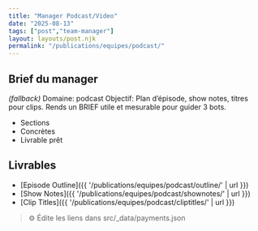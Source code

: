 ```yaml
---
title: "Manager Podcast/Video"
date: "2025-08-13"
tags: ["post","team-manager"]
layout: layouts/post.njk
permalink: "/publications/equipes/podcast/"
---
```

## Brief du manager

*(fallback)* Domaine: podcast
Objectif: Plan d’épisode, show notes, titres pour clips.
Rends un BRIEF utile et mesurable pour guider 3 bots.

- Sections
- Concrètes
- Livrable prêt

## Livrables
- [Episode Outline]({{ '/publications/equipes/podcast/outline/' | url }})
- [Show Notes]({{ '/publications/equipes/podcast/shownotes/' | url }})
- [Clip Titles]({{ '/publications/equipes/podcast/cliptitles/' | url }})

> ⚙️ Édite les liens dans src/_data/payments.json
